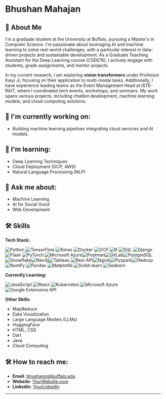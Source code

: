 # Bhushan Mahajan

## 🚀 About Me

I'm a graduate student at the University at Buffalo, pursuing a Master's in Computer Science. I'm passionate about leveraging AI and machine learning to solve real-world challenges, with a particular interest in data-driven projects and sustainable development. As a Graduate Teaching Assistant for the Deep Learning course (CSE676), I actively engage with students, grade assignments, and mentor projects.

In my current research, I am exploring **vision transformers** under Professor Kaiyi Ji, focusing on their application to multi-modal tasks. Additionally, I have experience leading teams as the Event Management Head at ISTE-RAIT, where I coordinated tech events, workshops, and seminars. My work spans various projects, including chatbot development, machine learning models, and cloud computing solutions.

## 🔭 I'm currently working on:
- Building machine learning pipelines integrating cloud services and AI models.

## 🌱 I'm learning:
- Deep Learning Techniques
- Cloud Deployment (GCP, AWS)
- Natural Language Processing (NLP)

## 💬 Ask me about:
- Machine Learning
- AI for Social Good
- Web Development

## 🛠️ Skills

**Tech Stack:**

![Python](https://img.shields.io/badge/-Python-000?style=flat&logo=python) ![TensorFlow](https://img.shields.io/badge/-TensorFlow-000?style=flat&logo=tensorflow) ![Keras](https://img.shields.io/badge/-Keras-000?style=flat&logo=keras) ![Docker](https://img.shields.io/badge/-Docker-000?style=flat&logo=docker) ![GCP](https://img.shields.io/badge/-Google_Cloud-000?style=flat&logo=google-cloud) ![R](https://img.shields.io/badge/-R-000?style=flat&logo=r) ![SQL](https://img.shields.io/badge/-SQL-000?style=flat&logo=postgresql) ![Django](https://img.shields.io/badge/-Django-000?style=flat&logo=django) ![Flask](https://img.shields.io/badge/-Flask-000?style=flat&logo=flask) ![PyTorch](https://img.shields.io/badge/-PyTorch-000?style=flat&logo=pytorch) ![Microsoft Azure](https://img.shields.io/badge/-Azure-000?style=flat&logo=microsoft-azure)![Postman](https://img.shields.io/badge/-Postman-000?style=flat&logo=postman)![GitLab](https://img.shields.io/badge/-GitLab-000?style=flat&logo=gitlab)![PostgreSQL](https://img.shields.io/badge/-PostgreSQL-000?style=flat&logo=postgresql)![Snowflake](https://img.shields.io/badge/-Snowflake-000?style=flat&logo=snowflake)![Neo4j](https://img.shields.io/badge/-Neo4j-000?style=flat&logo=neo4j)![Tableau](https://img.shields.io/badge/-Tableau-000?style=flat&logo=tableau) ![Rest API](https://img.shields.io/badge/-Rest_API-000?style=flat&logo=rest-api)![Ngrok](https://img.shields.io/badge/-Ngrok-000?style=flat&logo=ngrok)![Pyspark](https://img.shields.io/badge/-Pyspark-000?style=flat&logo=apachespark)![Hadoop](https://img.shields.io/badge/-Hadoop-000?style=flat&logo=apachehadoop)![NumPy](https://img.shields.io/badge/-NumPy-000?style=flat&logo=numpy) ![Pandas](https://img.shields.io/badge/-Pandas-000?style=flat&logo=pandas) ![Matplotlib](https://img.shields.io/badge/-Matplotlib-000?style=flat&logo=matplotlib) ![Scikit-learn](https://img.shields.io/badge/-Scikit_Learn-000?style=flat&logo=scikit-learn) ![Seaborn](https://img.shields.io/badge/-Seaborn-000?style=flat&logo=seaborn) 

**Currently Learning:**

![JavaScript](https://img.shields.io/badge/-JavaScript-000?style=flat&logo=javascript) ![React](https://img.shields.io/badge/-React-000?style=flat&logo=react) ![Kubernetes](https://img.shields.io/badge/-Kubernetes-000?style=flat&logo=kubernetes) ![Microsoft Azure](https://img.shields.io/badge/-Azure-000?style=flat&logo=microsoft-azure)![Google Extensions API](https://img.shields.io/badge/-Google_Extensions_API-000?style=flat&logo=google-chrome)

**Other Skills**:
- MapReduce
- Data Visualization
- Large Language Models (LLMs)
- HuggingFace
- HTML, CSS
- Dart
- Java
- Cloud Computing
  
## 🛠️ How to reach me:
- **Email**: bhushanm@buffalo.edu
- **Website**: [YourWebsite.com](https://bhushan4829.github.io)
- **LinkedIn**: [YourLinkedIn](https://linkedin.com/in/bhushan2908)

---
